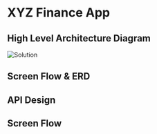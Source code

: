 # XYZ Finance App

## High Level Architecture Diagram

![Solution](Solution/HighLevel.jpg)


## Screen Flow & ERD

## API Design

## Screen Flow

